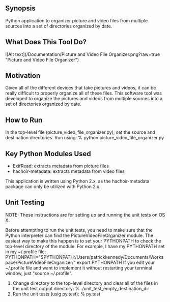 ## Synopsis

Python application to organizer picture and video files from multiple sources into a set of directories organized by date.

## What Does This Tool Do?
![Alt text](/Documentation/Picture and Video File Organizer.png?raw=true "Picture and Video File Organizer")

## Motivation

Given all of the different devices that take pictures and videos, it can be really difficult to properly organize all of these files.  This software tool was developed to organize the pictures and videos from multiple sources into a set of directories organized by date.

## How to Run

In the top-level file (picture_video_file_organizer.py), set the source and destination directories.  Run using:
    % python picture_video_file_organizer.py

## Key Python Modules Used

- ExifRead: extracts metadata from picture files
- hachoir-metadata: extracts metadata from video files

This application is written using Python 2.x, as the hachoir-metadata package can only be utilized with Python 2.x.

## Unit Testing

NOTE: These instructions are for setting up and running the unit tests on OS X.

Before attempting to run the unit tests, you need to make sure that the Python interpreter can find the PictureVideoFileOrganizer module.  The easiest way to make this happen is to set your PYTHONPATH to check the top-level directory of the module.  For example, I have my PYTHONPATH set in my ~/.profile file:
    PYTHONPATH="$PYTHONPATH:/Users/patrickkennedy/Documents/Workspace/PictureVideoFileOrganizer/"
    export PYTHONPATH
If you edit your ~/.profile file and want to implement it without restarting your terminal window, just "source ~/.profile".

1. Change directory to the top-level directory and clear all of the files in the unit test output directory:
    % ./unit_test_empty_destination_dir
2. Run the unit tests (usig py.test):
    % py.test
